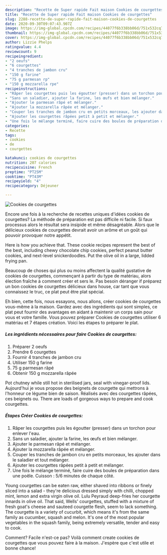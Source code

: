 ```yaml
---
description: "Recette de Super rapide Fait maison Cookies de courgettes"
title: "Recette de Super rapide Fait maison Cookies de courgettes"
slug: 2288-recette-de-super-rapide-fait-maison-cookies-de-courgettes
date: 2020-09-30T09:07:43.907Z
image: https://img-global.cpcdn.com/recipes/44077f6b338bb06d/751x532cq70/cookies-de-courgettes-photo-principale-de-la-recette.jpg
thumbnail: https://img-global.cpcdn.com/recipes/44077f6b338bb06d/751x532cq70/cookies-de-courgettes-photo-principale-de-la-recette.jpg
cover: https://img-global.cpcdn.com/recipes/44077f6b338bb06d/751x532cq70/cookies-de-courgettes-photo-principale-de-la-recette.jpg
author: Lizzie Phelps
ratingvalue: 4.4
reviewcount: 9
recipeingredient:
- "2 oeufs"
- "6 courgettes"
- "4 tranches de jambon cru"
- "150 g farine"
- "75 g parmesan rp"
- "150 g mozzarella rpe"
recipeinstructions:
- "Râper les courgettes puis les égoutter (presser) dans un torchon pour enlever l&#39;eau."
- "Sans un saladier, ajouter la farine, les œufs et bien mélanger."
- "Ajouter le parmesan râpé et mélanger."
- "Ajouter la mozzarella râpée et mélanger."
- "Couper les tranches de jambon cru en petits morceaux, les ajouter dans le saladier et tout mélanger."
- "Ajouter les courgettes râpées petit à petit et mélanger."
- "Une fois le mélange terminé, faire cuire des boules de préparation dans une poêle. Cuisson : 5/6 minutes de chaque côté."
categories:
- Recette
tags:
- cookies
- de
- courgettes

katakunci: cookies de courgettes 
nutrition: 207 calories
recipecuisine: French
preptime: "PT25M"
cooktime: "PT43M"
recipeyield: "4"
recipecategory: Déjeuner

---
```



![Cookies de courgettes](https://img-global.cpcdn.com/recipes/44077f6b338bb06d/751x532cq70/cookies-de-courgettes-photo-principale-de-la-recette.jpg)

Encore une fois à la recherche de recettes uniques d'idées cookies de courgettes? La méthode de préparation est pas difficile ni facile. Si faux processus alors le résultat sera insipide et même désagréable. Alors que le délicieux cookies de courgettes devrait avoir un arôme et un goût qui pouvoir provoquer notre appétit.

Here is how you achieve that. These cookie recipes represent the best of the best, including chewy chocolate chip cookies, perfect peanut butter cookies, and next-level snickerdoodles. Put the olive oil in a large, lidded frying pan.

Beaucoup de choses qui plus ou moins affectent la qualité gustative de cookies de courgettes, commençant à partir du type de matériau, alors élection fraîche à comment créer et sers le. Pas besoin déranger if préparez un bon cookies de courgettes délicieux dans house, car tant que vous connaissez le truc, ce plat peut être plat spécial.


Eh bien, cette fois, nous essayons, nous allons, créer cookies de courgettes vous-même à la maison. Gardez avec des ingrédients qui sont simples, ce plat peut fournir des avantages en aidant à maintenir un corps sain pour vous et votre famille. Vous pouvez préparer Cookies de courgettes utiliser 6 matériau et 7 étapes création. Voici les étapes to préparer le plat.

<!--inarticleads1-->

##### Les ingrédients nécessaires pour faire Cookies de courgettes:

1. Préparer 2 oeufs
1. Prendre 6 courgettes
1. Fournir 4 tranches de jambon cru
1. Utiliser 150 g farine
1.  75 g parmesan râpé
1. Obtenir 150 g mozzarella râpée


Pot chutney while still hot in sterilised jars, seal with vinegar-proof lids. Aujourd&#39;hui je vous propose des beignets de courgette qui mettrons à l&#39;honneur ce légume bien de saison. Réalisés avec des courgettes râpées, ces beignets ou. There are loads of gorgeous ways to prepare and cook courgettes. 

<!--inarticleads2-->

##### Étapes Créer Cookies de courgettes:

1. Râper les courgettes puis les égoutter (presser) dans un torchon pour enlever l&#39;eau.
1. Sans un saladier, ajouter la farine, les œufs et bien mélanger.
1. Ajouter le parmesan râpé et mélanger.
1. Ajouter la mozzarella râpée et mélanger.
1. Couper les tranches de jambon cru en petits morceaux, les ajouter dans le saladier et tout mélanger.
1. Ajouter les courgettes râpées petit à petit et mélanger.
1. Une fois le mélange terminé, faire cuire des boules de préparation dans une poêle. Cuisson : 5/6 minutes de chaque côté.


Young courgettes can be eaten raw, either shaved into ribbons or finely sliced into a salad - they&#39;re delicious dressed simply with chilli, chopped mint, lemon and extra virgin olive oil. Lulu Peyraud deep-fries her courgette innards in olive oil. That said, Wells&#39; courgettes, stuffed with a mixture of fresh goat&#39;s cheese and sauteed courgette flesh, seem to lack something. The courgette is a variety of cucurbit, which means it&#39;s from the same family as cucumber, squash and melon. It&#39;s one of the most popular vegetables in the squash family, being extremely versatile, tender and easy to cook. 


Comment? Facile n'est-ce pas? Voilà comment create cookies de courgettes que vous pouvez faire à la maison. J'espère que c'est utile et bonne chance!
